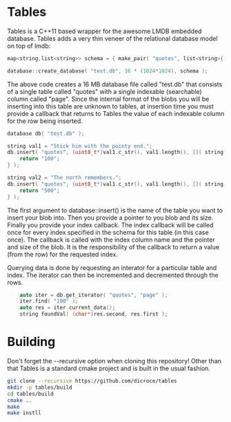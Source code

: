 # Tables

Tables is a C++11 based wrapper for the awesome LMDB embedded database. Tables adds a very thin veneer of the relational database model on top of lmdb:

```c++
map<string,list<string>> schema = { make_pair( "quotes", list<string>{ "page" } ) };

database::create_database( "test.db", 16 * (1024*1024), schema );
```

The above code creates a 16 MB database file called "test.db" that consists of a single table called "quotes" with a single indexable (searchable) column called "page". Since the internal format of the blobs you will be inserting into this table are unknown to tables, at insertion time you must provide a callback that returns to Tables the value of each indexable column for the row being inserted.

```c++
database db( "test.db" );

string val1 = "Stick him with the pointy end.";
db.insert( "quotes", (uint8_t*)val1.c_str(), val1.length(), []( string colName, const uint8_t* src, size_t size ) {
    return "100";
} );

string val2 = "The north remembers.";
db.insert( "quotes", (uint8_t*)val1.c_str(), val1.length(), []( string colName, const uint8_t* src, size_t size ) {
    return "500";
} );

```

The first argument to database::insert() is the name of the table you want to insert your blob into. Then you provide a pointer to you blob and its size. Finally you provide your index callback. The index callback will be called once for every index specified in the schema for this table (in this case once). The callback is called with the index column name and the pointer and size of the blob. It is the responsibility of the callback to return a value (from the row) for the requested index.

Querying data is done by requesting an interator for a particular table and index. The iterator can then be incremented and decremented through the rows.

```c++
    auto iter = db.get_iterator( "quotes", "page" );
    iter.find( "100" );
    auto res = iter.current_data();
    string foundVal( (char*)res.second, res.first );
```

# Building
Don't forget the --recursive option when cloning this repository! Other than that Tables is a standard cmake project and is built in the usual fashion.

```bash
git clone --recursive https://github.com/dicroce/tables
mkdir -p tables/build
cd tables/build
cmake ..
make
make instll
```

